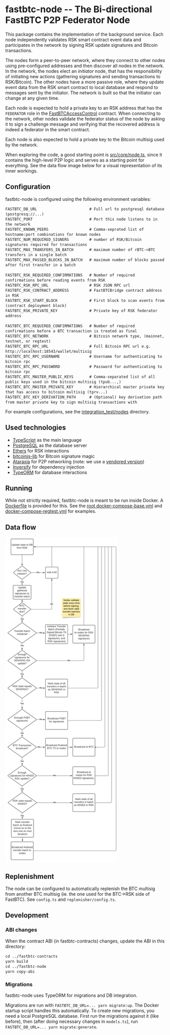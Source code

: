 fastbtc-node -- The Bi-directional FastBTC P2P Federator Node
============================================================

This package contains the implementation of the background service. Each node independently validates RSK smart
contract event data and participates in the network by signing RSK update signatures and Bitcoin transactions.

The nodes form a peer-to-peer network, where they connect to other nodes using pre-configured addresses and then
discover all nodes in the network. In the network, the nodes elect an *initiator* node, that has the responsibility
of initiating new actions (gathering signatures and sending transactions to RSK/Bitcoin). The other nodes have a more
passive role, where they update event data from the RSK smart contract to local database and respond to messages
sent by the initiator. The network is built so that the initiator can change at any given time.

Each node is expected to hold a private key to an RSK address that has the `FEDERATOR` role in the
[FastBTCAccessControl](../fastbtc-contracts/contracts/FastBTCAccessControl.sol) contract. When connecting to the
network, other nodes validate the federator status of the node by asking it to sign a challenge message and verifying
that the recovered address is indeed a federator in the smart contract.

Each node is also expected to hold a private key to the Bitcoin multisig used by the network.

When exploring the code, a good starting point is [src/core/node.ts](src/core/node.ts), since it contains the high-level
P2P logic and serves as a starting point for everything. See the data flow image below for a visual representation
of its inner workings.

Configuration
-------------

fastbtc-node is configured using the following environment variables:

```
FASTBTC_DB_URL                       # Full url to postgresql database (postgresq://...)
FASTBTC_PORT                         # Port this node listens to in the network
FASTBTC_KNOWN_PEERS                  # Comma-seprated list of hostname:port combinations for known nodes
FASTBTC_NUM_REQUIRED_SIGNERS         # number of RSK/Bitcoin signatures required for transactions
FASTBTC_MAX_TRANSFERS_IN_BATCH       # maximum number of rBTC->BTC transfers in a single batch
FASTBTC_MAX_PASSED_BLOCKS_IN_BATCH   # maximum number of blocks passed after first transfer in a batch

FASTBTC_RSK_REQUIRED_CONFIRMATIONS   # Number of required confirmations before reading events from RSK
FASTBTC_RSK_RPC_URL                  # RSK JSON RPC url
FASTBTC_RSK_CONTRACT_ADDRESS         # FastBTCBridge contract address in RSK
FASTBTC_RSK_START_BLOCK              # First block to scan events from (contract deployment block)
FASTBTC_RSK_PRIVATE_KEY              # Private key of RSK federator address

FASTBTC_BTC_REQUIRED_CONFIRMATIONS   # Number of required confirmations before a BTC transaction is treated as final
FASTBTC_BTC_NETWORK                  # Bitcoin network type, (mainnet, testnet, or regtest)
FASTBTC_BTC_RPC_URL                  # Full Bitcoin RPC url e.g.  http://localhost:18543/wallet/multisig
FASTBTC_BTC_RPC_USERNAME             # Username for authenticating to bitcoin rpc
FASTBTC_BTC_RPC_PASSWORD             # Password for authenticating to bitcoin rpc
FASTBTC_BTC_MASTER_PUBLIC_KEYS       # Comma-separated list of all public keys used in the bitcoin multisig (tpub...,)
FASTBTC_BTC_MASTER_PRIVATE_KEY       # Hierarchical master private key that has access to bitcoin multisig (tprv...)
FASTBTC_BTC_KEY_DERIVATION_PATH      # (Optional) key derivation path from master private key to sign multisig transactions with
```

For example configurations, see the [integration_test/nodes](../../integration_test/nodes) directory.

Used technologies
----------------

- [TypeScript](https://www.typescriptlang.org/) as the main language
- [PostgreSQL](https://www.postgresql.org/) as the database server
- [Ethers](https://docs.ethers.io/) for RSK interactions
- [bitcoinjs-lib](https://github.com/bitcoinjs/bitcoinjs-lib) for Bitcoin signature magic
- [Ataraxia](https://github.com/aholstenson/ataraxia) for P2P networking
  (note: we use a [vendored version](vendor/ataraxia-core))
- [Inversify](https://inversify.io/) for dependency injection
- [TypeORM](https://typeorm.io/) for database interactions

Running
-------

While not strictly required, fastbtc-node is meant to be run inside Docker. A [Dockerfile](Dockerfile) is provided for
this. See the [root docker-compose-base.yml](../../docker-compose-base.yml) and
[docker-compose-regtest.yml](../../docker-compose-regtest.yml) for examples.


Data flow
---------

![fastbtc-node data flow](../../static/fastbtc-node-data-flow.svg)


Replenishment
-------------

The node can be configured to automatically replenish the BTC multisig from another BTC multisig (ie. the one used
for the BTC->RSK side of FastBTC). See `config.ts` and `replenisher/config.ts`.


Development
-----------

### ABI changes

When the contract ABI (in fastbtc-contracts) changes, update the ABI in this directory:

```
cd ../fastbtc-contracts
yarn build
cd ../fastbtc-node
yarn copy-abi
```

### Migrations

fastbtc-node uses TypeORM for migrations and DB integration.

Migrations are run with `FASTBTC_DB_URL=... yarn migrate:up`. The Docker startup script handles this automatically.
To create new migrations, you need a local PostgreSQL database. First run the migrations against it (like before),
then (after doing necessary changes in `models.ts`), run `FASTBTC_DB_URL=... yarn migrate:generate`.
